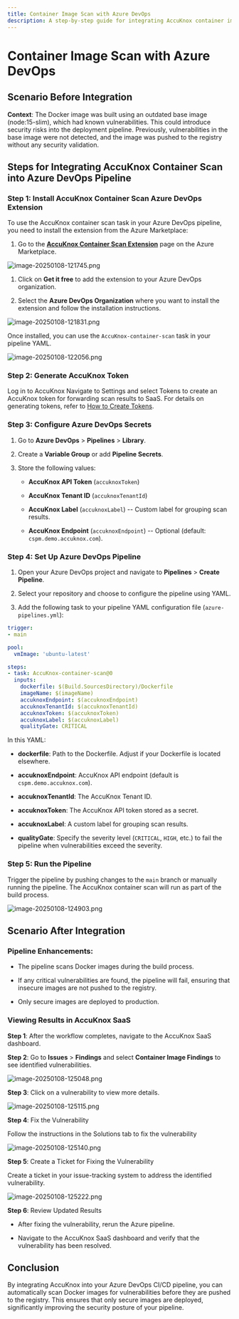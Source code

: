 ```yaml
---
title: Container Image Scan with Azure DevOps
description: A step-by-step guide for integrating AccuKnox container image scan with Azure DevOps. Container image scanning helps you to find vulnerabilities in your container images. By integrating with AccuKnox container image scan you can secure your containers and container images.
---
```


# Container Image Scan with Azure DevOps

## Scenario Before Integration

**Context**: The Docker image was built using an outdated base image (node:15-slim), which had known vulnerabilities. This could introduce security risks into the deployment pipeline. Previously, vulnerabilities in the base image were not detected, and the image was pushed to the registry without any security validation.

## **Steps for Integrating AccuKnox Container Scan into Azure DevOps Pipeline**

### **Step 1: Install AccuKnox Container Scan Azure DevOps Extension**

To use the AccuKnox container scan task in your Azure DevOps pipeline, you need to install the extension from the Azure Marketplace:

1.  Go to the [**AccuKnox Container Scan Extension**](https://marketplace.visualstudio.com/items?itemName=AccuKnox.accuknox-container-scan "https://marketplace.visualstudio.com/items?itemName=AccuKnox.accuknox-container-scan") page on the Azure Marketplace.

![image-20250108-121745.png](./images/azure-container-scan/1.png)

1.  Click on **Get it free** to add the extension to your Azure DevOps organization.

2.  Select the **Azure DevOps Organization** where you want to install the extension and follow the installation instructions.

![image-20250108-121831.png](./images/azure-container-scan/2.png)

Once installed, you can use the `AccuKnox-container-scan` task in your pipeline YAML.

![image-20250108-122056.png](./images/azure-container-scan/3.png)

### **Step 2: Generate AccuKnox Token**

Log in to AccuKnox Navigate to Settings and select Tokens to create an AccuKnox token for forwarding scan results to SaaS. For details on generating tokens, refer to [How to Create Tokens](https://help.accuknox.com/how-to/how-to-create-tokens/?h=token "https://help.accuknox.com/how-to/how-to-create-tokens/?h=token").

### **Step 3: Configure Azure DevOps Secrets**

1.  Go to **Azure DevOps** > **Pipelines** > **Library**.

2.  Create a **Variable Group** or add **Pipeline Secrets**.

3.  Store the following values:

    - **AccuKnox API Token** (`accuknoxToken`)

    - **AccuKnox Tenant ID** (`accuknoxTenantId`)

    - **AccuKnox Label** (`accuknoxLabel`) -- Custom label for grouping scan results.

    - **AccuKnox Endpoint** (`accuknoxEndpoint`) -- Optional (default: `cspm.demo.accuknox.com`).

### **Step 4: Set Up Azure DevOps Pipeline**

1.  Open your Azure DevOps project and navigate to **Pipelines** > **Create Pipeline**.

2.  Select your repository and choose to configure the pipeline using YAML.

3.  Add the following task to your pipeline YAML configuration file (`azure-pipelines.yml`):

```yaml
trigger:
- main

pool:
  vmImage: 'ubuntu-latest'

steps:
- task: AccuKnox-container-scan@0
  inputs:
    dockerfile: $(Build.SourcesDirectory)/Dockerfile
    imageName: $(imageName)
    accuknoxEndpoint: $(accuknoxEndpoint)
    accuknoxTenantId: $(accuknoxTenantId)
    accuknoxToken: $(accuknoxToken)
    accuknoxLabel: $(accuknoxLabel)
    qualityGate: CRITICAL
```

In this YAML:

- **dockerfile**: Path to the Dockerfile. Adjust if your Dockerfile is located elsewhere.

- **accuknoxEndpoint**: AccuKnox API endpoint (default is `cspm.demo.accuknox.com`).

- **accuknoxTenantId**: The AccuKnox Tenant ID.

- **accuknoxToken**: The AccuKnox API token stored as a secret.

- **accuknoxLabel**: A custom label for grouping scan results.

- **qualityGate**: Specify the severity level (`CRITICAL`, `HIGH`, etc.) to fail the pipeline when vulnerabilities exceed the severity.

### **Step 5: Run the Pipeline**

Trigger the pipeline by pushing changes to the `main` branch or manually running the pipeline. The AccuKnox container scan will run as part of the build process.

![image-20250108-124903.png](./images/azure-container-scan/4.png)

## **Scenario After Integration**

### **Pipeline Enhancements**:

- The pipeline scans Docker images during the build process.

- If any critical vulnerabilities are found, the pipeline will fail, ensuring that insecure images are not pushed to the registry.

- Only secure images are deployed to production.

### **Viewing Results in AccuKnox SaaS**

**Step 1**: After the workflow completes, navigate to the AccuKnox SaaS dashboard.

**Step 2**: Go to **Issues** > **Findings** and select **Container Image Findings** to see identified vulnerabilities.

![image-20250108-125048.png](./images/azure-container-scan/5.png)

**Step 3**: Click on a vulnerability to view more details.

![image-20250108-125115.png](./images/azure-container-scan/6.png)

**Step 4**: Fix the Vulnerability

Follow the instructions in the Solutions tab to fix the vulnerability

![image-20250108-125140.png](./images/azure-container-scan/7.png)

**Step 5**: Create a Ticket for Fixing the Vulnerability

Create a ticket in your issue-tracking system to address the identified vulnerability.

![image-20250108-125222.png](./images/azure-container-scan/8.png)

**Step 6**: Review Updated Results

- After fixing the vulnerability, rerun the Azure pipeline.

- Navigate to the AccuKnox SaaS dashboard and verify that the vulnerability has been resolved.

## **Conclusion**

By integrating AccuKnox into your Azure DevOps CI/CD pipeline, you can automatically scan Docker images for vulnerabilities before they are pushed to the registry. This ensures that only secure images are deployed, significantly improving the security posture of your pipeline.
